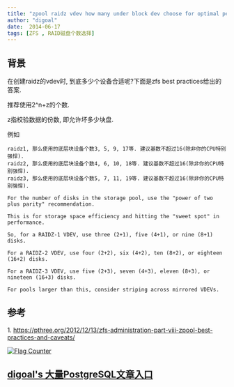 ```yaml
---
title: "zpool raidz vdev how many under block dev choose for optimal performance (Best Practices and Caveats)"
author: "digoal"
date:  2014-06-17
tags: [ZFS , RAID磁盘个数选择]
---
```

## 背景    
在创建raidz的vdev时, 到底多少个设备合适呢?下面是zfs best practices给出的答案.  
  
推荐使用2^n+z的个数.  
  
z指校验数据的份数, 即允许坏多少块盘.  
  
例如  
  
```  
raidz1, 那么使用的底层块设备个数3, 5, 9, 17等. 建议基数不超过16(除非你的CPU特别强悍).  
raidz2, 那么使用的底层块设备个数4, 6, 10, 18等. 建议基数不超过16(除非你的CPU特别强悍).  
raidz3, 那么使用的底层块设备个数5, 7, 11, 19等. 建议基数不超过16(除非你的CPU特别强悍).  
```  
  
```  
For the number of disks in the storage pool, use the "power of two plus parity" recommendation.   
  
This is for storage space efficiency and hitting the "sweet spot" in performance.   
  
So, for a RAIDZ-1 VDEV, use three (2+1), five (4+1), or nine (8+1) disks.   
  
For a RAIDZ-2 VDEV, use four (2+2), six (4+2), ten (8+2), or eighteen (16+2) disks.   
  
For a RAIDZ-3 VDEV, use five (2+3), seven (4+3), eleven (8+3), or nineteen (16+3) disks.   
  
For pools larger than this, consider striping across mirrored VDEVs.  
```  
  
## 参考  
1\. https://pthree.org/2012/12/13/zfs-administration-part-viii-zpool-best-practices-and-caveats/  
                                                                                            
                                                                      
                                                                  
  
<a rel="nofollow" href="http://info.flagcounter.com/h9V1"  ><img src="http://s03.flagcounter.com/count/h9V1/bg_FFFFFF/txt_000000/border_CCCCCC/columns_2/maxflags_12/viewers_0/labels_0/pageviews_0/flags_0/"  alt="Flag Counter"  border="0"  ></a>  
  
  
  
  
  
  
## [digoal's 大量PostgreSQL文章入口](https://github.com/digoal/blog/blob/master/README.md "22709685feb7cab07d30f30387f0a9ae")
  
